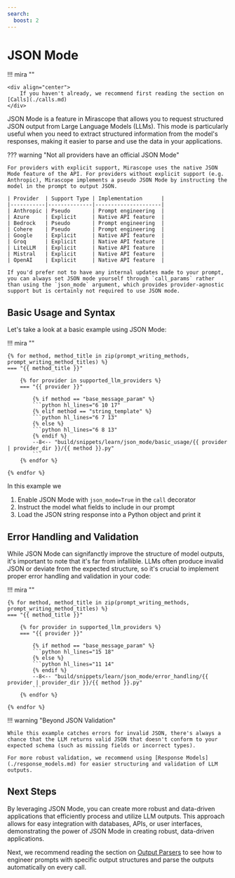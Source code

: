 ```yaml
---
search:
  boost: 2
---
```


# JSON Mode

!!! mira ""

    <div align="center">
        If you haven't already, we recommend first reading the section on [Calls](./calls.md)
    </div>

JSON Mode is a feature in Mirascope that allows you to request structured JSON output from Large Language Models (LLMs). This mode is particularly useful when you need to extract structured information from the model's responses, making it easier to parse and use the data in your applications.

??? warning "Not all providers have an official JSON Mode"

    For providers with explicit support, Mirascope uses the native JSON Mode feature of the API. For providers without explicit support (e.g. Anthropic), Mirascope implements a pseudo JSON Mode by instructing the model in the prompt to output JSON.

    | Provider  | Support Type | Implementation      |
    |-----------|--------------|---------------------|
    | Anthropic | Pseudo       | Prompt engineering  |
    | Azure     | Explicit     | Native API feature  |
    | Bedrock   | Pseudo       | Prompt engineering  |
    | Cohere    | Pseudo       | Prompt engineering  |
    | Google    | Explicit     | Native API feature  |
    | Groq      | Explicit     | Native API feature  |
    | LiteLLM   | Explicit     | Native API feature  |
    | Mistral   | Explicit     | Native API feature  |
    | OpenAI    | Explicit     | Native API feature  |

    If you'd prefer not to have any internal updates made to your prompt, you can always set JSON mode yourself through `call_params` rather than using the `json_mode` argument, which provides provider-agnostic support but is certainly not required to use JSON mode.

## Basic Usage and Syntax

Let's take a look at a basic example using JSON Mode:

!!! mira ""

    {% for method, method_title in zip(prompt_writing_methods, prompt_writing_method_titles) %}
    === "{{ method_title }}"

        {% for provider in supported_llm_providers %}
        === "{{ provider }}"

            {% if method == "base_message_param" %}
            ```python hl_lines="6 10 17"
            {% elif method == "string_template" %}
            ```python hl_lines="6 7 13"
            {% else %}
            ```python hl_lines="6 8 13"
            {% endif %}
            --8<-- "build/snippets/learn/json_mode/basic_usage/{{ provider | provider_dir }}/{{ method }}.py"
            ```
        {% endfor %}

    {% endfor %}

In this example we

1. Enable JSON Mode with `json_mode=True` in the `call` decorator
2. Instruct the model what fields to include in our prompt
3. Load the JSON string response into a Python object and print it

## Error Handling and Validation

While JSON Mode can signifanctly improve the structure of model outputs, it's important to note that it's far from infallible. LLMs often produce invalid JSON or deviate from the expected structure, so it's crucial to implement proper error handling and validation in your code:

!!! mira ""

    {% for method, method_title in zip(prompt_writing_methods, prompt_writing_method_titles) %}
    === "{{ method_title }}"

        {% for provider in supported_llm_providers %}
        === "{{ provider }}"

            {% if method == "base_message_param" %}
            ```python hl_lines="15 18"
            {% else %}
            ```python hl_lines="11 14"
            {% endif %}
            --8<-- "build/snippets/learn/json_mode/error_handling/{{ provider | provider_dir }}/{{ method }}.py"
            ```
        {% endfor %}

    {% endfor %}

!!! warning "Beyond JSON Validation"

    While this example catches errors for invalid JSON, there's always a chance that the LLM returns valid JSON that doesn't conform to your expected schema (such as missing fields or incorrect types).

    For more robust validation, we recommend using [Response Models](./response_models.md) for easier structuring and validation of LLM outputs.

## Next Steps

By leveraging JSON Mode, you can create more robust and data-driven applications that efficiently process and utilize LLM outputs. This approach allows for easy integration with databases, APIs, or user interfaces, demonstrating the power of JSON Mode in creating robust, data-driven applications.

Next, we recommend reading the section on [Output Parsers](./output_parsers.md) to see how to engineer prompts with specific output structures and parse the outputs automatically on every call.
